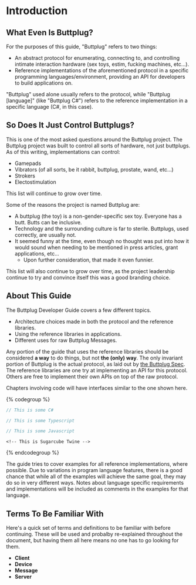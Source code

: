 # Introduction

## What Even Is Buttplug?

For the purposes of this guide, "Buttplug" refers to two things:

- An abstract protocol for enumerating, connecting to, and controlling intimate interaction hardware (sex toys, estim, fucking machines, etc...).
- Reference implementations of the aforementioned protocol in a specific programming languages/environment, providing an API for developers to build applications on.

"Buttplug" used alone usually refers to the protocol, while "Buttplug [language]" (like "Buttplug C#") refers to the reference implementation in a specific language (C#, in this case).

## So Does It Just Control Buttplugs?

This is one of the most asked questions around the Buttplug project. The Buttplug project was built to control all sorts of hardware, not just buttplugs. As of this writing, implementations can control:

- Gamepads
- Vibrators (of all sorts, be it rabbit, buttplug, prostate, wand, etc...)
- Strokers
- Electostimulation

This list will continue to grow over time. 

Some of the reasons the project is named Buttplug are:

- A buttplug (the toy) is a non-gender-specific sex toy. Everyone has a butt. Butts can be inclusive.
- Technology and the surrounding culture is far to sterile. Buttplugs, used correctly, are usually not.
- It seemed funny at the time, even though no thought was put into how it would sound when needing to be mentioned in press articles, grant applications, etc...
    - Upon further consideration, that made it even funnier.

This list will also continue to grow over time, as the project leadership continue to try and convince itself this was a good branding choice.

## About This Guide

The Buttplug Developer Guide covers a few different topics.

- Architecture choices made in both the protocol and the reference libraries.
- Using the reference libraries in applications.
- Different uses for raw Buttplug Messages.

Any portion of the guide that uses the reference libraries should be considered **a way** to do things, but not **the (only) way**. The only invariant portion of Buttplug is the actual protocol, as laid out by [the Buttplug Spec](https://buttplug-spec.docs.buttplug.io). The reference libraries are one try at implementing an API for this protocol. Others are free to implement their own APIs on top of the raw protocol.

Chapters involving code will have interfaces similar to the one shown here.

{% codegroup %}
```csharp
// This is some C#
```

```typescript
// This is some Typescript
```

```javascript
// This is some Javascript
```

```html::twine
<!-- This is Sugarcube Twine -->
```
{% endcodegroup %}

The guide tries to cover examples for all reference implementations, where possible. Due to variations in program language features, there is a good chance that while all of the examples will achieve the same goal, they may do so in very different ways. Notes about language specific requirements and implementations will be included as comments in the examples for that language.

## Terms To Be Familiar With

Here's a quick set of terms and definitions to be familiar with before continuing. These will be used and probalby re-explained throughout the document, but having them all here means no one has to go looking for them.

* **Client**
* **Device**
* **Message**
* **Server**
